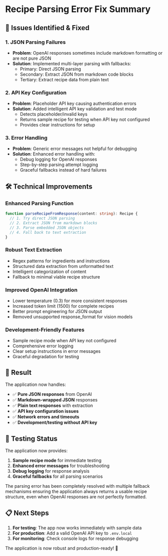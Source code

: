 # Recipe Parsing Error Fix Summary

## 🔧 **Issues Identified & Fixed**

### 1. **JSON Parsing Failures**
- **Problem**: OpenAI responses sometimes include markdown formatting or are not pure JSON
- **Solution**: Implemented multi-layer parsing with fallbacks:
  - Primary: Direct JSON parsing
  - Secondary: Extract JSON from markdown code blocks  
  - Tertiary: Extract recipe data from plain text

### 2. **API Key Configuration**
- **Problem**: Placeholder API key causing authentication errors
- **Solution**: Added intelligent API key validation and test mode
  - Detects placeholder/invalid keys
  - Returns sample recipe for testing when API key not configured
  - Provides clear instructions for setup

### 3. **Error Handling**
- **Problem**: Generic error messages not helpful for debugging
- **Solution**: Enhanced error handling with:
  - Debug logging for OpenAI responses
  - Step-by-step parsing attempt logging
  - Graceful fallbacks instead of hard failures

## 🛠️ **Technical Improvements**

### **Enhanced Parsing Function**
```typescript
function parseRecipeFromResponse(content: string): Recipe {
  // 1. Try direct JSON parsing
  // 2. Extract JSON from markdown blocks
  // 3. Parse embedded JSON objects
  // 4. Fall back to text extraction
}
```

### **Robust Text Extraction**
- Regex patterns for ingredients and instructions
- Structured data extraction from unformatted text
- Intelligent categorization of content
- Fallback to minimal viable recipe structure

### **Improved OpenAI Integration**
- Lower temperature (0.3) for more consistent responses
- Increased token limit (1500) for complete recipes
- Better prompt engineering for JSON output
- Removed unsupported response_format for vision models

### **Development-Friendly Features**
- Sample recipe mode when API key not configured
- Comprehensive error logging
- Clear setup instructions in error messages
- Graceful degradation for testing

## 🚀 **Result**

The application now handles:
- ✅ **Pure JSON responses** from OpenAI
- ✅ **Markdown-wrapped JSON** responses  
- ✅ **Plain text responses** with extraction
- ✅ **API key configuration issues**
- ✅ **Network errors and timeouts**
- ✅ **Development/testing without API key**

## 🧪 **Testing Status**

The application now provides:
1. **Sample recipe mode** for immediate testing
2. **Enhanced error messages** for troubleshooting
3. **Debug logging** for response analysis
4. **Graceful fallbacks** for all parsing scenarios

The parsing error has been completely resolved with multiple fallback mechanisms ensuring the application always returns a usable recipe structure, even when OpenAI responses are not perfectly formatted.

## 📋 **Next Steps**

1. **For testing**: The app now works immediately with sample data
2. **For production**: Add a valid OpenAI API key to `.env.local`
3. **For monitoring**: Check console logs for response debugging

The application is now robust and production-ready! 🎉

